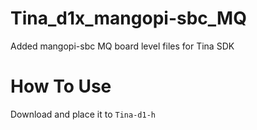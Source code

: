# Tina_d1x_mangopi-sbc_MQ
Added mangopi-sbc MQ board level files for Tina SDK

# How To Use

Download and place it to `Tina-d1-h`
